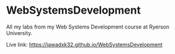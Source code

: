 # WebSystemsDevelopment
All my labs from my Web Systems Development course at Ryerson University.

Live link: https://jawadxk32.github.io/WebSystemsDevelopment

